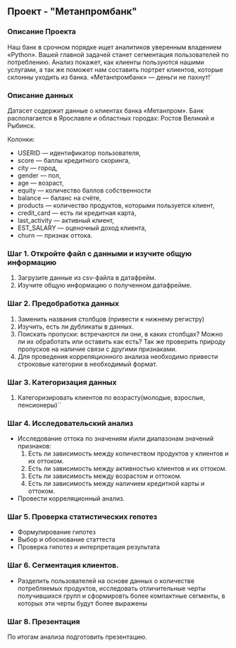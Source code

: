 ## Проект - "Метанпромбанк"

### Описание Проекта

Наш банк в срочном порядке ищет аналитиков уверенным владением «Python». Вашей главной задачей станет сегментация пользователей по потреблению. Анализ покажет, как клиенты пользуются нашими услугами, а так же поможет нам составить портрет клиентов, которые склонны уходить из банка.
«Метанпромбанк» — деньги не пахнут!`

### Описание данных


Датасет содержит данные о клиентах банка «Метанпром». Банк располагается в
Ярославле и областных городах: Ростов Великий и Рыбинск.

Колонки:
- USERID — идентификатор пользователя,
- score — баллы кредитного скоринга,
- city — город,
- gender — пол,
- age — возраст,
- equity — количество баллов собственности
- balance — баланс на счёте,
- products — количество продуктов, которыми пользуется клиент,
- credit_card — есть ли кредитная карта,
- last_activity — активный клиент,
- EST_SALARY — оценочный доход клиента,
- сhurn — признак оттока.

### Шаг 1. Откройте файл с данными и изучите общую информацию
1. Загрузите данные из csv-файла в датафрейм.
2. Изучите общую информацию о полученном датафрейме.

### Шаг 2. Предобработка данных

1. Заменить названия столбцов (привести к нижнему регистру)
2. Изучить, есть ли дубликаты в данных. 
3. Поискать пропуски: встречаются ли они, в каких столбцах? Можно ли их обработать или оставить как есть? Так же проверить природу пропусков на наличие связи с другими признаками.
4. Для проведения корреляционного анализа необходимо привести строковые категории в необходимый формат.


### Шаг 3. Категоризация данных

1. Категоризировать клиентов по возрасту(молодые, взрослые, пенсионеры)``

### Шаг 4.  Исcледовательский анализ
- Исследование оттока по значениям и\или диапазонам значений признаков:
    1. Есть ли зависимость между количеством продуктов у клиентов и их оттоком.
    2. Есть ли зависимость между активностью клиентов и их оттоком.
    3. Есть ли зависимость между возрастом и оттоком.
    4. Есть ли зависимость между наличием кредитной карты и оттоком.
- Провести корреляционный анализ.


### Шаг 5. Проверка статистических гепотез

- Формулирование гипотез
- Выбор и обоснование статтеста
- Проверка гипотез и интерпретация результата

### Шаг 6.  Сегментация клиентов.
- Разделить пользователей на основе данных о количестве потребляемых
продуктов, исследовать отличительные черты получившихся групп и
сформировть более компактные сегменты, в которых эти черты будут более
выражены

### Шаг 8. Презентация
По итогам анализа подготовить презентацию.
